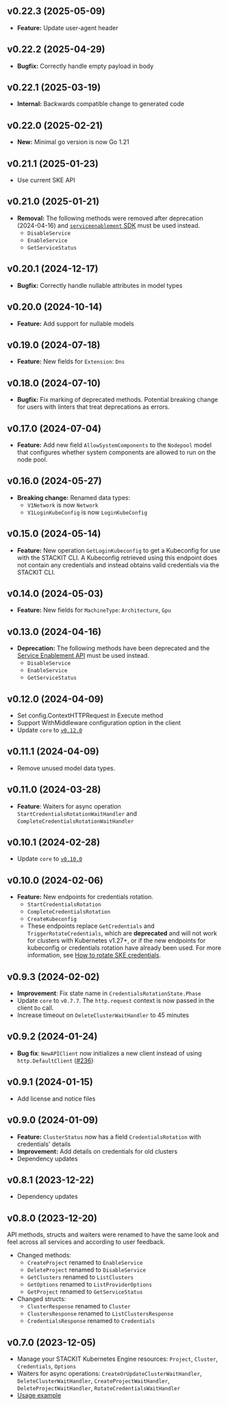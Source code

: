 ## v0.22.3 (2025-05-09)
- **Feature:** Update user-agent header

## v0.22.2 (2025-04-29)
- **Bugfix:** Correctly handle empty payload in body

## v0.22.1 (2025-03-19)
- **Internal:** Backwards compatible change to generated code

## v0.22.0 (2025-02-21)
- **New:** Minimal go version is now Go 1.21

## v0.21.1 (2025-01-23)
- Use current SKE API

## v0.21.0 (2025-01-21)

- **Removal:** The following methods were removed after deprecation (2024-04-16) and [`serviceenablement` SDK](https://github.com/stackitcloud/stackit-sdk-go/tree/main/services/serviceenablement) must be used instead.
  - `DisableService`
  - `EnableService`
  - `GetServiceStatus`

## v0.20.1 (2024-12-17)

- **Bugfix:** Correctly handle nullable attributes in model types

## v0.20.0 (2024-10-14)

- **Feature:** Add support for nullable models

## v0.19.0 (2024-07-18)

- **Feature:** New fields for `Extension`: `Dns`

## v0.18.0 (2024-07-10)

- **Bugfix:** Fix marking of deprecated methods. Potential breaking change for users with linters that treat deprecations as errors.

## v0.17.0 (2024-07-04)

- **Feature:** Add new field `AllowSystemComponents` to the `Nodepool` model that configures whether system components are allowed to run on the node pool.

## v0.16.0 (2024-05-27)

- **Breaking change:** Renamed data types:
  - `V1Network` is now `Network`
  - `V1LoginKubeConfig` is now `LoginKubeConfig`

## v0.15.0 (2024-05-14)

- **Feature:** New operation `GetLoginKubeconfig` to get a Kubeconfig for use with the STACKIT CLI. A Kubeconfig retrieved using this endpoint does not contain any credentials and instead obtains valid credentials via the STACKIT CLI.

## v0.14.0 (2024-05-03)

- **Feature:** New fields for `MachineType`: `Architecture`, `Gpu`

## v0.13.0 (2024-04-16)

- **Deprecation:** The following methods have been deprecated and the [Service Enablement API](https://docs.api.stackit.cloud/documentation/service-enablement/version/v1) must be used instead.
  - `DisableService`
  - `EnableService`
  - `GetServiceStatus`

## v0.12.0 (2024-04-09)

- Set config.ContextHTTPRequest in Execute method
- Support WithMiddleware configuration option in the client
- Update `core` to [`v0.12.0`](../../core/CHANGELOG.md#v0120-2024-04-11)

## v0.11.1 (2024-04-09)

- Remove unused model data types.

## v0.11.0 (2024-03-28)

- **Feature**: Waiters for async operation `StartCredentialsRotationWaitHandler` and `CompleteCredentialsRotationWaitHandler`

## v0.10.1 (2024-02-28)

- Update `core` to [`v0.10.0`](../../core/CHANGELOG.md#v0100-2024-02-27)

## v0.10.0 (2024-02-06)

- **Feature:** New endpoints for credentials rotation.
  - `StartCredentialsRotation`
  - `CompleteCredentialsRotation`
  - `CreateKubeconfig`
  - These endpoints replace `GetCredentials` and `TriggerRotateCredentials`, which are **deprecated** and will not work for clusters with Kubernetes v1.27+, or if the new endpoints for kubeconfig or credentials rotation have already been used. For more information, see [How to rotate SKE credentials](https://docs.stackit.cloud/display/STACKIT/How+to+rotate+SKE+credentials#tabs-237293ce-f625-44ea-9d4f-689e31f596d6-1).

## v0.9.3 (2024-02-02)

- **Improvement**: Fix state name in `CredentialsRotationState.Phase`
- Update `core` to `v0.7.7`. The `http.request` context is now passed in the client `Do` call.
- Increase timeout on `DeleteClusterWaitHandler` to 45 minutes

## v0.9.2 (2024-01-24)

- **Bug fix**: `NewAPIClient` now initializes a new client instead of using `http.DefaultClient` ([#236](https://github.com/stackitcloud/stackit-sdk-go/issues/236))

## v0.9.1 (2024-01-15)

- Add license and notice files

## v0.9.0 (2024-01-09)

- **Feature:** `ClusterStatus` now has a field `CredentialsRotation` with credentials' details
- **Improvement:** Add details on credentials for old clusters
- Dependency updates

## v0.8.1 (2023-12-22)

- Dependency updates

## v0.8.0 (2023-12-20)

API methods, structs and waiters were renamed to have the same look and feel across all services and according to user feedback.

- Changed methods:
  - `CreateProject` renamed to `EnableService`
  - `DeleteProject` renamed to `DisableService`
  - `GetClusters` renamed to `ListClusters`
  - `GetOptions` renamed to `ListProviderOptions`
  - `GetProject` renamed to `GetServiceStatus`
- Changed structs:
  - `ClusterResponse` renamed to `Cluster`
  - `ClustersResponse` renamed to `ListClustersResponse`
  - `CredentialsResponse` renamed to `Credentials`

## v0.7.0 (2023-12-05)

- Manage your STACKIT Kubernetes Engine resources: `Project`, `Cluster`, `Credentials`, `Options`
- Waiters for async operations: `CreateOrUpdateClusterWaitHandler`, `DeleteClusterWaitHandler`, `CreateProjectWaitHandler`, `DeleteProjectWaitHandler`, `RotateCredentialsWaitHandler`
- [Usage example](https://github.com/stackitcloud/stackit-sdk-go/tree/main/examples/ske)
